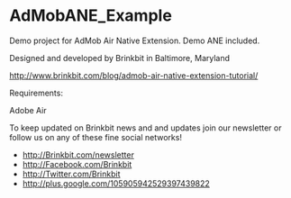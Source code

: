 AdMobANE_Example
================

Demo project for AdMob Air Native Extension. Demo ANE included.

Designed and developed by Brinkbit in Baltimore, Maryland

http://www.brinkbit.com/blog/admob-air-native-extension-tutorial/

Requirements:

Adobe Air

To keep updated on Brinkbit news and and updates join our newsletter or follow us on any of these fine social networks!

- http://Brinkbit.com/newsletter
- http://Facebook.com/Brinkbit
- http://Twitter.com/Brinkbit
- http://plus.google.com/105905942529397439822
